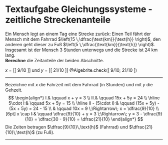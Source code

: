 <!--
version:  0.0.1
language: de


@style
main > *:not(:last-child) {
  margin-bottom: 3rem;
}

input {
    text-align: center;
}

.flex-container {
    display: flex;
    flex-wrap: wrap;
    align-items: stretch;
    gap: 20px;
}

.flex-child {
    flex: 1;
    min-width: 350px;
    margin-right: 20px;
}

@media (max-width: 400px) {
    .flex-child {
        flex: 100%;
        margin-right: 0;
    }
}
@end

formula: \carry   \textcolor{red}{\scriptsize #1}
formula: \digit   \rlap{\carry{#1}}\phantom{#2}#2
formula: \permil  \text{‰}

import: https://raw.githubusercontent.com/LiaTemplates/Tikz-Jax/main/README.md

script: https://cdn.jsdelivr.net/gh/LiaTemplates/Tikz-Jax@main/dist/index.js

import: https://raw.githubusercontent.com/liaTemplates/algebrite/master/README.md




tags: Gleichungssysteme, Sachaufgabe, Bruchrechnung, negative Zahlen, mittel, normal, Berechnen

comment: Löse eine Sachaufgabe zu zeitliche Streckenanteilen mittels der Gleichungssysteme.

author: Martin Lommatzsch

-->




# Textaufgabe Gleichungssysteme - zeitliche Streckenanteile





Ein Mensch legt an einem Tag eine Strecke zurück: Einen Teil fährt der Mensch mit dem Fahrrad $\left(15 \,\dfrac{\text{km}}{\text{h}} \right)$, den anderen geht dieser zu Fuß $\left(5 \,\dfrac{\text{km}}{\text{h}} \right)$. Insgesamt ist der Mensch 3 Stunden unterwegs und die Strecke ist 24 km lang.  
**Berechne** die Zeitanteile der beiden Abschnitte.

<!-- data-solution-button="5"-->
$x$ = [[  9/10  ]] und $y$ = [[  21/10  ]]
@Algebrite.check([ 9/10; 21/10 ])
************
Bezeichne mit $x$ die Fahrzeit mit dem Fahrrad (in Stunden) und mit $y$ die Gehzeit.
$$
\begin{align*}
I.& \qquad x + y = 3 \\
II.& \qquad 15x + 5y = 24 \\ \hline
5\cdot I:& \qquad 5x + 5y = 15 \\ \hline
II - (5\cdot I):& \qquad (15x + 5y) - (5x + 5y) = 24 - 15 \\
& \qquad 10x = 9 \;\Rightarrow\; x = \dfrac{9}{10} \\[6pt]
x \cap I:& \qquad \dfrac{9}{10} + y = 3 
\;\Rightarrow\; y = 3 - \dfrac{9}{10} 
= \dfrac{30 - 9}{10} 
= \dfrac{21}{10}
\end{align*}
$$
Die Zeiten betragen $\dfrac{9}{10}\,\text{h}$ (Fahrrad) und $\dfrac{21}{10}\,\text{h}$ (zu Fuß).
************





